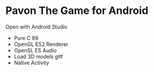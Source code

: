 # Pavon The Game for Android
Open with Android Studio

- Pure C 99
- OpenGL ES2 Renderer
- OpenSL ES Audio
- Load 3D models gltf
- Native Activity
